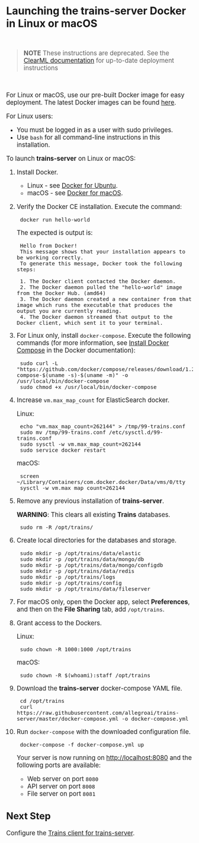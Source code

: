 # Launching the **trains-server** Docker in Linux or macOS

<br/>

<div style="font-size: larger">

> **NOTE** These instructions are deprecated. See the [ClearML documentation](https://clear.ml/docs/latest/docs/deploying_clearml/clearml_server) 
> for up-to-date deployment instructions 

<br/>

For Linux or macOS, use our pre-built Docker image for easy deployment. The latest Docker images can be found [here](https://hub.docker.com/r/allegroai/trains).

For Linux users:

* You must be logged in as a user with sudo privileges.
* Use `bash` for all command-line instructions in this installation.

To launch **trains-server** on Linux or macOS:

1. Install Docker.

    * Linux - see [Docker for Ubuntu](https://docs.docker.com/install/linux/docker-ce/ubuntu/).
    * macOS - see [Docker for macOS](https://docs.docker.com/docker-for-mac/install/).

1. Verify the Docker CE installation. Execute the command:

        docker run hello-world

    The expected is output is:

        Hello from Docker!
        This message shows that your installation appears to be working correctly.
        To generate this message, Docker took the following steps:

        1. The Docker client contacted the Docker daemon.
        2. The Docker daemon pulled the "hello-world" image from the Docker Hub. (amd64)
        3. The Docker daemon created a new container from that image which runs the executable that produces the output you are currently reading.
        4. The Docker daemon streamed that output to the Docker client, which sent it to your terminal.

1. For Linux only, install `docker-compose`. Execute the following commands (for more information, see [Install Docker Compose](https://docs.docker.com/compose/install/) in the Docker documentation):

        sudo curl -L "https://github.com/docker/compose/releases/download/1.24.1/docker-compose-$(uname -s)-$(uname -m)" -o /usr/local/bin/docker-compose
        sudo chmod +x /usr/local/bin/docker-compose

1. Increase `vm.max_map_count` for ElasticSearch docker.

    Linux:

        echo "vm.max_map_count=262144" > /tmp/99-trains.conf
        sudo mv /tmp/99-trains.conf /etc/sysctl.d/99-trains.conf
        sudo sysctl -w vm.max_map_count=262144
        sudo service docker restart

    macOS:

        screen ~/Library/Containers/com.docker.docker/Data/vms/0/tty
        sysctl -w vm.max_map_count=262144


1. Remove any previous installation of **trains-server**.

    **WARNING**: This clears all existing **Trains** databases.

        sudo rm -R /opt/trains/

1. Create local directories for the databases and storage.

        sudo mkdir -p /opt/trains/data/elastic
        sudo mkdir -p /opt/trains/data/mongo/db
        sudo mkdir -p /opt/trains/data/mongo/configdb
        sudo mkdir -p /opt/trains/data/redis
        sudo mkdir -p /opt/trains/logs
        sudo mkdir -p /opt/trains/config
        sudo mkdir -p /opt/trains/data/fileserver

1. For macOS only, open the Docker app, select **Preferences**, and then on the **File Sharing** tab, add `/opt/trains`.

1. Grant access to the Dockers.

    Linux:

        sudo chown -R 1000:1000 /opt/trains

    macOS:

        sudo chown -R $(whoami):staff /opt/trains

1. Download the **trains-server** docker-compose YAML file.

        cd /opt/trains
        curl https://raw.githubusercontent.com/allegroai/trains-server/master/docker-compose.yml -o docker-compose.yml

1. Run `docker-compose` with the downloaded configuration file.

        docker-compose -f docker-compose.yml up

    Your server is now running on [http://localhost:8080](http://localhost:8080) and the following ports are available:

    * Web server on port `8080`
    * API server on port `8008`
    * File server on port `8081`

## Next Step

Configure the [Trains client for trains-server](https://github.com/allegroai/trains/blob/master/README.md#configuration).
